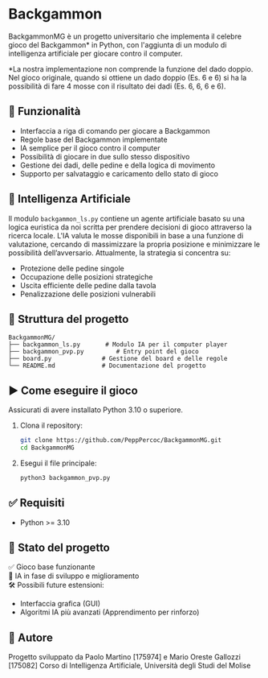 # Backgammon

BackgammonMG è un progetto universitario che implementa il celebre gioco del Backgammon* in Python, con l'aggiunta di un modulo di intelligenza artificiale per giocare contro il computer.

*La nostra implementazione non comprende la funzione del dado doppio. Nel gioco originale, quando si ottiene un dado doppio (Es. 6 e 6) si ha la possibilità di fare 4 mosse con il risultato dei dadi (Es. 6, 6, 6 e 6).

## 🔧 Funzionalità

- Interfaccia a riga di comando per giocare a Backgammon
- Regole base del Backgammon implementate
- IA semplice per il gioco contro il computer
- Possibilità di giocare in due sullo stesso dispositivo
- Gestione dei dadi, delle pedine e della logica di movimento
- Supporto per salvataggio e caricamento dello stato di gioco

## 🧠 Intelligenza Artificiale

Il modulo `backgammon_ls.py` contiene un agente artificiale basato su una logica euristica da noi scritta per prendere decisioni di gioco attraverso la ricerca locale. L'IA valuta le mosse disponibili in base a una funzione di valutazione, cercando di massimizzare la propria posizione e minimizzare le possibilità dell’avversario. Attualmente, la strategia si concentra su:

- Protezione delle pedine singole
- Occupazione delle posizioni strategiche
- Uscita efficiente delle pedine dalla tavola
- Penalizzazione delle posizioni vulnerabili

## 📁 Struttura del progetto

```
BackgammonMG/
├── backgammon_ls.py       # Modulo IA per il computer player
├── backgammon_pvp.py         # Entry point del gioco
├── board.py              # Gestione del board e delle regole
└── README.md             # Documentazione del progetto
```

## ▶️ Come eseguire il gioco

Assicurati di avere installato Python 3.10 o superiore.

1. Clona il repository:
   ```bash
   git clone https://github.com/PeppPercoc/BackgammonMG.git
   cd BackgammonMG
   ```

2. Esegui il file principale:
   ```bash
   python3 backgammon_pvp.py
   ```

## ✅ Requisiti

- Python >= 3.10

## 📌 Stato del progetto

✅ Gioco base funzionante  
🚧 IA in fase di sviluppo e miglioramento  
🛠 Possibili future estensioni:
- Interfaccia grafica (GUI)
- Algoritmi IA più avanzati (Apprendimento per rinforzo)

## 👤 Autore

Progetto sviluppato da Paolo Martino [175974] e Mario Oreste Gallozzi [175082] 
Corso di Intelligenza Artificiale, Università degli Studi del Molise
